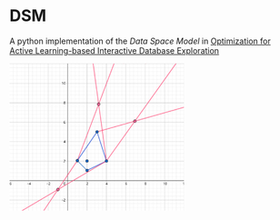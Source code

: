 # DSM

A python implementation of the *Data Space Model* in [Optimization for Active Learning-based Interactive Database Exploration](https://doi.org/10.14778/3275536.3275542)

<img src="img/DSM_test.png" style="zoom:30%;" align="left" />